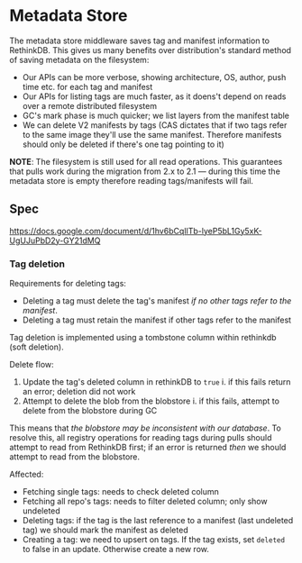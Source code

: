 Metadata Store
==============

The metadata store middleware saves tag and manifest information to RethinkDB.
This gives us many benefits over distribution's standard method of saving
metadata on the filesystem:

- Our APIs can be more verbose, showing architecture, OS, author, push time etc.
  for each tag and manifest
- Our APIs for listing tags are much faster, as it doens't depend on reads over
  a remote distributed filesystem
- GC's mark phase is much quicker; we list layers from the manifest table
- We can delete V2 manifests by tags (CAS dictates that if two tags refer to the
  same image they'll use the same manifest. Therefore manifests should only be
  deleted if there's one tag pointing to it)

**NOTE**: The filesystem is still used for all read operations. This guarantees
that pulls work during the migration from 2.x to 2.1 — during this time the
metadata store is empty therefore reading tags/manifests will fail.

## Spec

https://docs.google.com/document/d/1hv6bCqIlTb-lyeP5bL1Gy5xK-UgUJuPbD2y-GY21dMQ


### Tag deletion

Requirements for deleting tags:

- Deleting a tag must delete the tag's manifest *if no other tags refer to the
  manifest*.
- Deleting a tag must retain the manifest if other tags refer to the manifest

Tag deletion is implemented using a tombstone column within rethinkdb (soft
deletion).

Delete flow:

  1. Update the tag's deleted column in rethinkDB to `true`
    i. if this fails return an error; deletion did not work
  2. Attempt to delete the blob from the blobstore
    i. if this fails, attempt to delete from the blobstore during GC

This means that *the blobstore may be inconsistent with our database*. To
resolve this, all registry operations for reading tags during pulls should
attempt to read from RethinkDB first; if an error is returned *then* we should
attempt to read from the blobstore.

Affected:

- Fetching single tags: needs to check deleted column
- Fetching all repo's tags: needs to filter deleted column; only show undeleted
- Deleting tags: if the tag is the last reference to a manifest (last undeleted
  tag) we should mark the manifest as deleted
- Creating a tag: we need to upsert on tags. If the tag exists, set `deleted` to
  false in an update. Otherwise create a new row.

